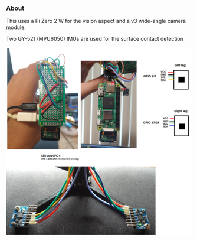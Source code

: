 ### About

This uses a Pi Zero 2 W for the vision aspect and a v3 wide-angle camera module.

Two GY-521 (MPU6050) IMUs are used for the surface contact detection

<img src="./wiring.png"/>
